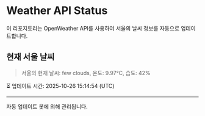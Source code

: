 
# Weather API Status

이 리포지토리는 OpenWeather API를 사용하여 서울의 날씨 정보를 자동으로 업데이트합니다.

## 현재 서울 날씨
> 서울의 현재 날씨: few clouds, 온도: 9.97°C, 습도: 42%

⏳ 업데이트 시간: 2025-10-26 15:14:54 (UTC)

---
자동 업데이트 봇에 의해 관리됩니다.
